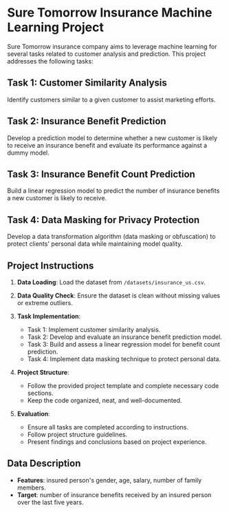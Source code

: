 # Sure Tomorrow Insurance Machine Learning Project

Sure Tomorrow insurance company aims to leverage machine learning for several tasks related to customer analysis and prediction. This project addresses the following tasks:

## Task 1: Customer Similarity Analysis

Identify customers similar to a given customer to assist marketing efforts.

## Task 2: Insurance Benefit Prediction

Develop a prediction model to determine whether a new customer is likely to receive an insurance benefit and evaluate its performance against a dummy model.

## Task 3: Insurance Benefit Count Prediction

Build a linear regression model to predict the number of insurance benefits a new customer is likely to receive.

## Task 4: Data Masking for Privacy Protection

Develop a data transformation algorithm (data masking or obfuscation) to protect clients' personal data while maintaining model quality.

## Project Instructions

1. **Data Loading**: Load the dataset from `/datasets/insurance_us.csv`.

2. **Data Quality Check**: Ensure the dataset is clean without missing values or extreme outliers.

3. **Task Implementation**:
   - Task 1: Implement customer similarity analysis.
   - Task 2: Develop and evaluate an insurance benefit prediction model.
   - Task 3: Build and assess a linear regression model for benefit count prediction.
   - Task 4: Implement data masking technique to protect personal data.

4. **Project Structure**:
   - Follow the provided project template and complete necessary code sections.
   - Keep the code organized, neat, and well-documented.

5. **Evaluation**:
   - Ensure all tasks are completed according to instructions.
   - Follow project structure guidelines.
   - Present findings and conclusions based on project experience.

## Data Description

- **Features**: insured person's gender, age, salary, number of family members.
- **Target**: number of insurance benefits received by an insured person over the last five years.

